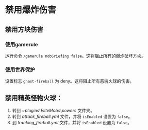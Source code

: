 # 禁用爆炸伤害

## 禁用方块伤害

### 使用gamerule

运行命令 `/gamerule mobGriefing false`。这将阻止所有的爆炸破坏方块。

### 使用世界保护

设置标志 `ghast-fireball` 为 deny。这将阻止所有恶魂火球的伤害。

## 禁用精英怪物火球：

1. 转到 *~plugins\EliteMobs\powers* 文件夹。
2. 转到 *attack_fireball.yml* 文件，并将 `isEnabled` 设置为 `false`。
3. 到 *tracking_fireball.yml* 文件，并将 `isEnabled` 设置为 `false`。